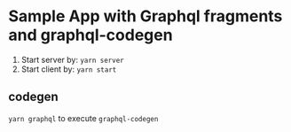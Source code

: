 # Sample App with Graphql fragments and graphql-codegen

1. Start server by: `yarn server`
2. Start client by: `yarn start`

## codegen

`yarn graphql` to execute `graphql-codegen`
